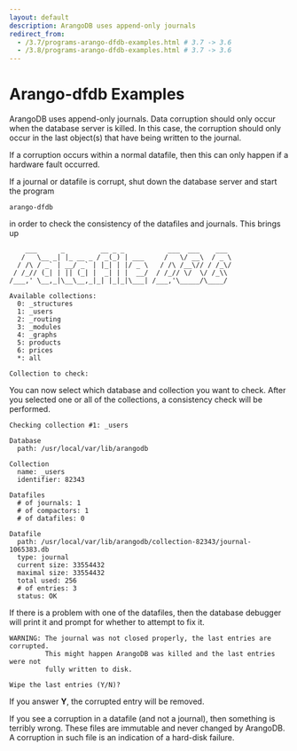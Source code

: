 ```yaml
---
layout: default
description: ArangoDB uses append-only journals
redirect_from:
  - /3.7/programs-arango-dfdb-examples.html # 3.7 -> 3.6
  - /3.8/programs-arango-dfdb-examples.html # 3.7 -> 3.6
---
```

Arango-dfdb Examples
====================

ArangoDB uses append-only journals. Data corruption should only occur when the
database server is killed. In this case, the corruption should only occur in the
last object(s) that have being written to the journal.

If a corruption occurs within a normal datafile, then this can only happen if a
hardware fault occurred.

If a journal or datafile is corrupt, shut down the database server and start
the program

    arango-dfdb

in order to check the consistency of the datafiles and journals. This brings up

        ___      _         __ _ _           ___  ___    ___ 
       /   \__ _| |_ __ _ / _(_) | ___     /   \/ __\  / _ \
      / /\ / _` | __/ _` | |_| | |/ _ \   / /\ /__\// / /_\/
     / /_// (_| | || (_| |  _| | |  __/  / /_// \/  \/ /_\\ 
    /___,' \__,_|\__\__,_|_| |_|_|\___| /___,'\_____/\____/ 

    Available collections:
      0: _structures
      1: _users
      2: _routing
      3: _modules
      4: _graphs
      5: products
      6: prices
      *: all

    Collection to check: 

You can now select which database and collection you want to check. After you selected 
one or all of the collections, a consistency check will be performed.

    Checking collection #1: _users

    Database
      path: /usr/local/var/lib/arangodb

    Collection
      name: _users
      identifier: 82343

    Datafiles
      # of journals: 1
      # of compactors: 1
      # of datafiles: 0

    Datafile
      path: /usr/local/var/lib/arangodb/collection-82343/journal-1065383.db
      type: journal
      current size: 33554432
      maximal size: 33554432
      total used: 256
      # of entries: 3
      status: OK

If there is a problem with one of the datafiles, then the database debugger will print it
and prompt for whether to attempt to fix it.

    WARNING: The journal was not closed properly, the last entries are corrupted.
             This might happen ArangoDB was killed and the last entries were not
             fully written to disk.

    Wipe the last entries (Y/N)?

If you answer **Y**, the corrupted entry will be removed.

If you see a corruption in a datafile (and not a journal), then something is
terribly wrong. These files are immutable and never changed by ArangoDB. A
corruption in such file is an indication of a hard-disk failure.
